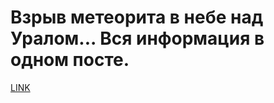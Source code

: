 # Взрыв метеорита в небе над Уралом... Вся информация в одном посте.



[LINK](https://varlamov.ru/722930.html)